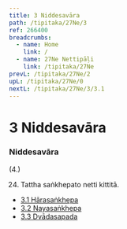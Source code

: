 ```yaml
---
title: 3 Niddesavāra
path: /tipitaka/27Ne/3
ref: 266400
breadcrumbs:
  - name: Home
    link: /
  - name: 27Ne Nettipāḷi
    link: /tipitaka/27Ne
prevL: /tipitaka/27Ne/2
upL: /tipitaka/27Ne/0
nextL: /tipitaka/27Ne/3/3.1
---
```


# 3 Niddesavāra

### Niddesavāra

(4.)

24. Tattha saṅkhepato netti kittitā.

* [3.1 Hārasaṅkhepa](/tipitaka/27Ne/3/3.1)
* [3.2 Nayasaṅkhepa](/tipitaka/27Ne/3/3.2)
* [3.3 Dvādasapada](/tipitaka/27Ne/3/3.3)


